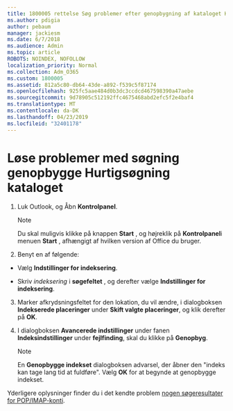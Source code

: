 ```yaml
---
title: 1800005 rettelse Søg problemer efter genopbygning af kataloget Hurtigsøgning
ms.author: pdigia
author: pebaum
manager: jackiesm
ms.date: 6/7/2018
ms.audience: Admin
ms.topic: article
ROBOTS: NOINDEX, NOFOLLOW
localization_priority: Normal
ms.collection: Adm_O365
ms.custom: 1800005
ms.assetid: 812a5c80-db64-43de-a892-f539c5f87174
ms.openlocfilehash: 925fc5aae484d0b3dc3ccdcd467598390a47aebe
ms.sourcegitcommit: 9d78905c512192ffc4675468abd2efc5f2e4baf4
ms.translationtype: MT
ms.contentlocale: da-DK
ms.lasthandoff: 04/23/2019
ms.locfileid: "32401178"
---
```

# <a name="fix-search-issues-by-rebuilding-your-instant-search-catalog"></a>Løse problemer med søgning genopbygge Hurtigsøgning kataloget

1. Luk Outlook, og Åbn **Kontrolpanel**.
    
    > [!NOTE]
    > Du skal muligvis klikke på knappen **Start** , og højreklik på **Kontrolpanel**i menuen **Start** , afhængigt af hvilken version af Office du bruger. 
  
2. Benyt en af følgende:
    
  - Vælg **Indstillinger for indeksering**.
    
  - Skriv *indeksering* i **søgefeltet** , og derefter vælge **Indstillinger for indeksering**.
    
3. Marker afkrydsningsfeltet for den lokation, du vil ændre, i dialogboksen **Indekserede placeringer** under **Skift valgte placeringer**, og klik derefter på **OK**.
    
4. I dialogboksen **Avancerede indstillinger** under fanen **Indeksindstillinger** under **fejlfinding**, skal du klikke på **Genopbyg**.
    
    > [!NOTE]
    > En **Genopbygge indekset** dialogboksen advarsel, der åbner den "indeks kan tage lang tid at fuldføre". Vælg **OK** for at begynde at genopbygge indekset. 
  
Yderligere oplysninger finder du i det kendte problem [nogen søgeresultater for POP/IMAP-konti](https://support.office.com/article/51c9d2c7-a3db-4358-afdf-50d3a9e57039.aspx).
  

